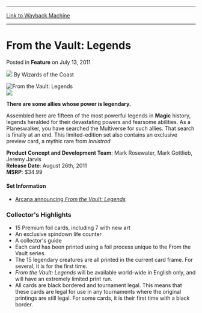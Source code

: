 
---
[Link to Wayback Machine](https://web.archive.org/web/20210429205632/https://magic.wizards.com/en/articles/archive/feature/vault-legends-2011-07-13)

[_metadata_:wayback_url]:- "https://magic.wizards.com/en/articles/archive/feature/vault-legends-2011-07-13"
[_metadata_:wayback_raw_url]:- "https://web.archive.org/web/20210429205632id_/https://magic.wizards.com/en/articles/archive/feature/vault-legends-2011-07-13"
[_metadata_:wayback_capture_timestamp]:- "2021-04-29 20:56:32+00:00"
[_metadata_:description]:- "There are some allies whose power is legendary. Assembled here are fifteen of the most powerful legends in Magic history, legends heralded for their devastating powers and fearsome abilities. As a Planeswalker, you have searched the Multiverse for such allies. That search is finally at an end."
[_metadata_:generator]:- "Drupal 7 (http://drupal.org)"
[_metadata_:publish_date]:- "2011-07-13"
---


From the Vault: Legends
=======================



 Posted in **Feature**
 on July 13, 2011 






![](https://media.magic.wizards.com/styles/auth_small/public/images/person/wizards_author.jpg)
By Wizards of the Coast















![From the Vault: Legends](https://media.magic.wizards.com/image_legacy_migration/images/magic/tcg/products/ftvlegends/ftvlegends_logo.jpg)  
![](https://media.magic.wizards.com/image_legacy_migration/images/magic/daily/arcana/641_symbol.jpg)  







**There are some allies whose power is legendary.** 


Assembled here are fifteen of the most powerful legends in **Magic**  history, legends heralded for their devastating powers and fearsome abilities. As a Planeswalker, you have searched the Multiverse for such allies. That search is finally at an end. This limited-edition set also contains an exclusive preview card, a mythic rare from *Innistrad*


**Product Concept and Development Team**: Mark Rosewater, Mark Gottlieb, Jeremy Jarvis   
**Release Date**: August 26th, 2011   
**MSRP**: $34.99





#### Set Information


* [Arcana announcing *From the Vault: Legends*](/en/articles/archive/announcing-vault-legends-2011-02-07)

### Collector's Highlights


* 15 Premium foil cards, including 7 with new art
* An exclusive spindown life counter
* A collector's guide
* Each card has been printed using a foil process unique to the From the Vault series.
* The 15 legendary creatures are all printed in the current card frame. For several, it is for the first time.
* *From the Vault: Legends* will be available world-wide in English only, and will have an extremely limited print run.
* All cards are black bordered and tournament legal. This means that these cards are legal for use in any tournaments where the original printings are still legal. For some cards, it is their first time with a black border.








